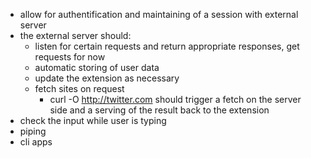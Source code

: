 - allow for authentification and maintaining of a session with external server
- the external server should:
  - listen for certain requests and return appropriate responses, get requests for now
  - automatic storing of user data
  - update the extension as necessary
  - fetch sites on request
    - curl -O http://twitter.com should trigger a fetch on the server side and a serving of the result back to the extension
- check the input while user is typing
- piping
- cli apps
